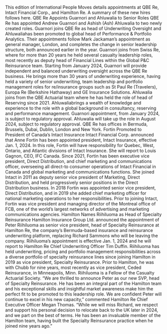 This edition of International People Moves details appointments at QBE Re, Intact Financial Corp., and Hamilton Re.
A summary of these new hires follows here.
QBE Re Appoints Guarnori and Ahluwalia to Senior Roles
QBE Re has appointed Andrew Guarnori and Ashish (Ash) Ahluwalia to two newly created roles.
Guarnori joins QBE Re as head of Underwriting Oversight and Ahluwaliahas been promoted to global head of Performance & Portfolio Analytics.
Their appointments follow Mark Jackaman’s appointment as general manager, London, and completes the change in senior leadership structure, both announced earlier in the year.
Guarnori joins from Swiss Re, where for more than 20 years he held several casualty leadership roles, most recently as deputy head of Financial Lines within the Global P&C Reinsurance team. Starting from January 2024, Guarnori will provide independent and balanced underwriting oversight across the QBE Re business.
He brings more than 30 years of underwriting experience, having held a variety of senior underwriting, team leadership and portfolio management roles for re/insurance groups such as St Paul Re (Travelers), Europa Re (Berkshire Hathaway) and GE Insurance Solutions.
Ahluwalia joins from the QBE Actuarial team where he has held the role of head of Reserving since 2021. Ahluwaliabrings a wealth of knowledge and experience to the role with a global background in consultancy, reserving and performance management.
Guarnori appointment, from January 2024, is subject to regulatory approval. Ahluwalia will take up the role in August 2024, subject to regulatory approval.
QBE Re has offices in Bermuda, Brussels, Dubai, Dublin, London and New York.
Fortin Promoted to President of Canada’s Intact Insurance
Intact Financial Corp. announced that Anne Fortin has been appointed president, Intact Insurance, effective Jan. 1, 2024.
In this role, Fortin will have responsibility for Quebec, West, Ontario, and Atlantic divisions of Intact Insurance. She will report to Louis Gagnon, CEO, IFC Canada.
Since 2021, Fortin has been executive vice president, Direct Distribution, and chief marketing and communications officer, overseeing all direct-to consumer operations of Intact Financial in Canada and global marketing and communications functions.
She joined Intact in 2011 as deputy senior vice president of Marketing, Direct Distribution, and held progressively senior positions in the Direct Distribution business. In 2018 Fortin was appointed senior vice president, Direct Distribution, and in 2019 she added chief marketing officer for national marketing operations to her responsibilities. Prior to joining Intact, Fortin was vice president and managing director of the Montreal office of FCB, one of the world’s largest networks of advertising and marketing communications agencies.
Hamilton Names Riihiluoma as Head of Specialty Reinsurance
Hamilton Insurance Group Ltd. announced the appointment of Peter Riihiluoma as senior vice president, head of Specialty Reinsurance at Hamilton Re, the company’s Bermuda-based insurance and reinsurance underwriting platform, replacing Richard Sammons who will be leaving the company.
Riihiluoma’s appointment is effective Jan. 1, 2024 and he will report to Hamilton Re Chief Underwriting Officer Tim Duffin.
Riihiluoma has held underwriting, pricing and portfolio management responsibilities across a diverse portfolio of specialty reinsurance lines since joining Hamilton in 2019 as vice president, Specialty Reinsurance. Prior to Hamilton, he was with Chubb for nine years, most recently as vice president, Ceded Reinsurance, in Minneapolis, Minn. Riihiluoma is a Fellow of the Casualty Actuarial Society.
“We are thrilled to announce Peter as our new SVP, head of Specialty Reinsurance. He has been an integral part of the Hamilton team and his exceptional skills and insightful market awareness make him the perfect fit to be promoted to this leadership role. We are confident Peter will continue to excel in his new capacity,” commented Hamilton Re Chief Executive Officer Megan Thomas.
“While we will miss Richard, we respect and support his personal decision to relocate back to the UK later in 2024, and we part on the best of terms. He has been an invaluable member of the Hamilton team, having built the Specialty Reinsurance practice when he joined nine years ago.”